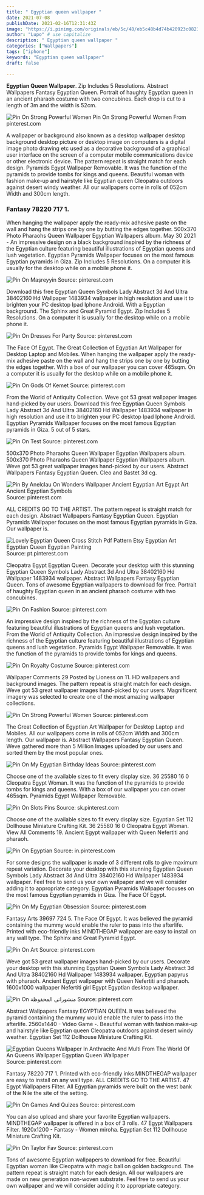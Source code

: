 ```yaml
---
title: " Egyptian queen wallpaper "
date: 2021-07-08
publishDate: 2021-02-16T12:31:43Z
image: "https://i.pinimg.com/originals/eb/5c/48/eb5c48b4d74b420923c0823d09e14dd7.jpg"
author: "Lupo" # use capitalize
description: " Egyptian queen wallpaper "
categories: ["Wallpapers"]
tags: ["iphone"]
keywords: "Egyptian queen wallpaper"
draft: false

---
```



**Egyptian Queen Wallpaper**. Zip Includes 5 Resolutions. Abstract Wallpapers Fantasy Egyptian Queen. Portrait of haughty Egyptian queen in an ancient pharaoh costume with two concubines. Each drop is cut to a length of 3m and the width is 52cm.

![Pin On Strong Powerful Women](https://i.pinimg.com/originals/5c/96/a7/5c96a7c5391497e8890ba7dd11a97a02.jpg "Pin On Strong Powerful Women")
Pin On Strong Powerful Women From pinterest.com


A wallpaper or background also known as a desktop wallpaper desktop background desktop picture or desktop image on computers is a digital image photo drawing etc used as a decorative background of a graphical user interface on the screen of a computer mobile communications device or other electronic device. The pattern repeat is straight match for each design. Pyramids Egypt Wallpaper Removable. It was the function of the pyramids to provide tombs for kings and queens. Beautiful woman with fashion make-up and hairstyle like Egyptian queen Cleopatra outdoors against desert windy weather. All our wallpapers come in rolls of 052cm Width and 300cm length.

### Fantasy 78220 717 1.

When hanging the wallpaper apply the ready-mix adhesive paste on the wall and hang the strips one by one by butting the edges together. 500x370 Photo Pharaohs Queen Wallpaper Egyptian Wallpapers album. May 30 2021 - An impressive design on a black background inspired by the richness of the Egyptian culture featuring beautiful illustrations of Egyptian queens and lush vegetation. Egyptian Pyramids Wallpaper focuses on the most famous Egyptian pyramids in Giza. Zip Includes 5 Resolutions. On a computer it is usually for the desktop while on a mobile phone it.


![Pin On Maṣreyyin](https://i.pinimg.com/originals/c6/7d/9d/c67d9d61f9a288e4c13166cdeb1c979c.jpg "Pin On Maṣreyyin")
Source: pinterest.com

Download this free Egyptian Queen Symbols Lady Abstract 3d And Ultra 38402160 Hd Wallpaper 1483934 wallpaper in high resolution and use it to brighten your PC desktop Ipad Iphone Android. With a Egyptian background. The Sphinx and Great Pyramid Egypt. Zip Includes 5 Resolutions. On a computer it is usually for the desktop while on a mobile phone it.

![Pin On Dresses For Party](https://i.pinimg.com/originals/98/02/c3/9802c3e489ad3c86334783fd08fc5684.jpg "Pin On Dresses For Party")
Source: pinterest.com

The Face Of Egypt. The Great Collection of Egyptian Art Wallpaper for Desktop Laptop and Mobiles. When hanging the wallpaper apply the ready-mix adhesive paste on the wall and hang the strips one by one by butting the edges together. With a box of our wallpaper you can cover 465sqm. On a computer it is usually for the desktop while on a mobile phone it.

![Pin On Gods Of Kemet](https://i.pinimg.com/originals/6d/27/fd/6d27fd0202fa9e3463edd475c5884d58.jpg "Pin On Gods Of Kemet")
Source: pinterest.com

From the World of Antiquity Collection. Weve got 53 great wallpaper images hand-picked by our users. Download this free Egyptian Queen Symbols Lady Abstract 3d And Ultra 38402160 Hd Wallpaper 1483934 wallpaper in high resolution and use it to brighten your PC desktop Ipad Iphone Android. Egyptian Pyramids Wallpaper focuses on the most famous Egyptian pyramids in Giza. 5 out of 5 stars.

![Pin On Test](https://i.pinimg.com/originals/c9/bc/b1/c9bcb1495a2d6dfb47e851eed65e6195.jpg "Pin On Test")
Source: pinterest.com

500x370 Photo Pharaohs Queen Wallpaper Egyptian Wallpapers album. 500x370 Photo Pharaohs Queen Wallpaper Egyptian Wallpapers album. Weve got 53 great wallpaper images hand-picked by our users. Abstract Wallpapers Fantasy Egyptian Queen. Cleo and Bastet 3d cg.

![Pin By Anelclau On Wonders Wallpaper Ancient Egyptian Art Egypt Art Ancient Egyptian Symbols](https://i.pinimg.com/564x/ec/bd/29/ecbd29802328604debb84c87bad27620.jpg "Pin By Anelclau On Wonders Wallpaper Ancient Egyptian Art Egypt Art Ancient Egyptian Symbols")
Source: pinterest.com

ALL CREDITS GO TO THE ARTIST. The pattern repeat is straight match for each design. Abstract Wallpapers Fantasy Egyptian Queen. Egyptian Pyramids Wallpaper focuses on the most famous Egyptian pyramids in Giza. Our wallpaper is.

![Lovely Egyptian Queen Cross Stitch Pdf Pattern Etsy Egyptian Art Egyptian Queen Egyptian Painting](https://i.pinimg.com/originals/f9/a8/2a/f9a82a9cf11b4b78c663169d4ac36bf1.jpg "Lovely Egyptian Queen Cross Stitch Pdf Pattern Etsy Egyptian Art Egyptian Queen Egyptian Painting")
Source: pt.pinterest.com

Cleopatra Egypt Egyptian Queen. Decorate your desktop with this stunning Egyptian Queen Symbols Lady Abstract 3d And Ultra 38402160 Hd Wallpaper 1483934 wallpaper. Abstract Wallpapers Fantasy Egyptian Queen. Tons of awesome Egyptian wallpapers to download for free. Portrait of haughty Egyptian queen in an ancient pharaoh costume with two concubines.

![Pin On Fashion](https://i.pinimg.com/originals/8c/27/a5/8c27a5deff44dcf131c1e57bff0ff0be.jpg "Pin On Fashion")
Source: pinterest.com

An impressive design inspired by the richness of the Egyptian culture featuring beautiful illustrations of Egyptian queens and lush vegetation. From the World of Antiquity Collection. An impressive design inspired by the richness of the Egyptian culture featuring beautiful illustrations of Egyptian queens and lush vegetation. Pyramids Egypt Wallpaper Removable. It was the function of the pyramids to provide tombs for kings and queens.

![Pin On Royalty Costume](https://i.pinimg.com/736x/5b/fa/67/5bfa67407995e87d552af9dbffc3acd3.jpg "Pin On Royalty Costume")
Source: pinterest.com

Wallpaper Comments 29 Posted by Lioness on 11. HD wallpapers and background images. The pattern repeat is straight match for each design. Weve got 53 great wallpaper images hand-picked by our users. Magnificent imagery was selected to create one of the most amazing wallpaper collections.

![Pin On Strong Powerful Women](https://i.pinimg.com/originals/5c/96/a7/5c96a7c5391497e8890ba7dd11a97a02.jpg "Pin On Strong Powerful Women")
Source: pinterest.com

The Great Collection of Egyptian Art Wallpaper for Desktop Laptop and Mobiles. All our wallpapers come in rolls of 052cm Width and 300cm length. Our wallpaper is. Abstract Wallpapers Fantasy Egyptian Queen. Weve gathered more than 5 Million Images uploaded by our users and sorted them by the most popular ones.

![Pin On My Egyptian Birthday Ideas](https://i.pinimg.com/originals/ea/9d/6f/ea9d6f6fe4360b4d44f8eeccb1ad5280.jpg "Pin On My Egyptian Birthday Ideas")
Source: pinterest.com

Choose one of the available sizes to fit every display size. 36 25580 16 0 Cleopatra Egypt Woman. It was the function of the pyramids to provide tombs for kings and queens. With a box of our wallpaper you can cover 465sqm. Pyramids Egypt Wallpaper Removable.

![Pin On Slots Pins](https://i.pinimg.com/originals/61/4b/fb/614bfbd8929c9b33c531c1ef4515b965.jpg "Pin On Slots Pins")
Source: sk.pinterest.com

Choose one of the available sizes to fit every display size. Egyptian Set 112 Dollhouse Miniature Crafting Kit. 36 25580 16 0 Cleopatra Egypt Woman. View All Comments 19. Ancient Egypt wallpaper with Queen Nefertiti and pharaoh.

![Pin On Egyptian](https://i.pinimg.com/originals/6e/f3/3b/6ef33b25327864e0f8916abff3c9f2af.jpg "Pin On Egyptian")
Source: in.pinterest.com

For some designs the wallpaper is made of 3 different rolls to give maximum repeat variation. Decorate your desktop with this stunning Egyptian Queen Symbols Lady Abstract 3d And Ultra 38402160 Hd Wallpaper 1483934 wallpaper. Feel free to send us your own wallpaper and we will consider adding it to appropriate category. Egyptian Pyramids Wallpaper focuses on the most famous Egyptian pyramids in Giza. The Face Of Egypt.

![Pin On My Egyptian Obsession](https://i.pinimg.com/originals/75/ae/4c/75ae4c15e4855ff7b3fc5a73690fd6ba.jpg "Pin On My Egyptian Obsession")
Source: pinterest.com

Fantasy Arts 39697 724 5. The Face Of Egypt. It was believed the pyramid containing the mummy would enable the ruler to pass into the afterlife. Printed with eco-friendly inks MINDTHEGAP wallpaper are easy to install on any wall type. The Sphinx and Great Pyramid Egypt.

![Pin On Art](https://i.pinimg.com/originals/3f/ca/b6/3fcab6e4f34f140226c4ba05da0defbc.jpg "Pin On Art")
Source: pinterest.com

Weve got 53 great wallpaper images hand-picked by our users. Decorate your desktop with this stunning Egyptian Queen Symbols Lady Abstract 3d And Ultra 38402160 Hd Wallpaper 1483934 wallpaper. Egyptian papyrus with pharaoh. Ancient Egypt wallpaper with Queen Nefertiti and pharaoh. 1600x1000 wallpaper Nefertiti girl Egypt Egyptian desktop wallpaper.

![Pin On منشوراتي المحفوظة](https://i.pinimg.com/736x/65/03/74/650374d624b27ed8378b06d6a1fa488e.jpg "Pin On منشوراتي المحفوظة")
Source: pinterest.com

Abstract Wallpapers Fantasy EGYPTIAN QUEEN. It was believed the pyramid containing the mummy would enable the ruler to pass into the afterlife. 2560x1440 - Video Game -. Beautiful woman with fashion make-up and hairstyle like Egyptian queen Cleopatra outdoors against desert windy weather. Egyptian Set 112 Dollhouse Miniature Crafting Kit.

![Egyptian Queens Wallpaper In Anthracite And Multi From The World Of An Queens Wallpaper Egyptian Queen Wallpaper](https://i.pinimg.com/736x/48/dd/8d/48dd8d6ef93731b435d8162442d9ef8d.jpg "Egyptian Queens Wallpaper In Anthracite And Multi From The World Of An Queens Wallpaper Egyptian Queen Wallpaper")
Source: pinterest.com

Fantasy 78220 717 1. Printed with eco-friendly inks MINDTHEGAP wallpaper are easy to install on any wall type. ALL CREDITS GO TO THE ARTIST. 47 Egypt Wallpapers Filter. All Egyptian pyramids were built on the west bank of the Nile the site of the setting.

![Pin On Games And Quizes](https://i.pinimg.com/originals/b8/17/b3/b817b3517f985d03f68f813d391be81f.jpg "Pin On Games And Quizes")
Source: pinterest.com

You can also upload and share your favorite Egyptian wallpapers. MINDTHEGAP wallpaper is offered in a box of 3 rolls. 47 Egypt Wallpapers Filter. 1920x1200 - Fantasy - Women miroha. Egyptian Set 112 Dollhouse Miniature Crafting Kit.

![Pin On Taylor Fav](https://i.pinimg.com/originals/eb/5c/48/eb5c48b4d74b420923c0823d09e14dd7.jpg "Pin On Taylor Fav")
Source: pinterest.com

Tons of awesome Egyptian wallpapers to download for free. Beautiful Egyptian woman like Cleopatra with magic ball on golden background. The pattern repeat is straight match for each design. All our wallpapers are made on new generation non-woven substrate. Feel free to send us your own wallpaper and we will consider adding it to appropriate category.

